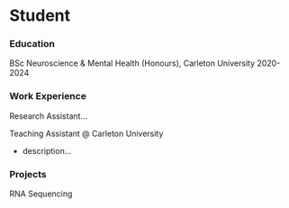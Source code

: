 # Student

### Education
BSc Neuroscience & Mental Health (Honours), Carleton University 2020-2024



### Work Experience
Research Assistant...

Teaching Assistant @ Carleton University
- description...

### Projects
RNA Sequencing


